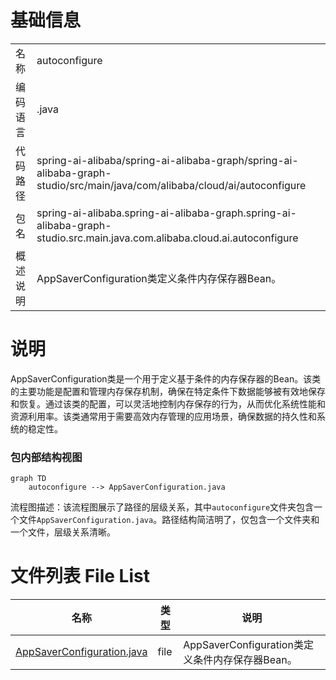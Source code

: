 # 基础信息

|      |      |
|------|------|
| 名称 | autoconfigure |
| 编码语言 | .java |
| 代码路径 | spring-ai-alibaba/spring-ai-alibaba-graph/spring-ai-alibaba-graph-studio/src/main/java/com/alibaba/cloud/ai/autoconfigure |
| 包名 | spring-ai-alibaba.spring-ai-alibaba-graph.spring-ai-alibaba-graph-studio.src.main.java.com.alibaba.cloud.ai.autoconfigure |
| 概述说明 | AppSaverConfiguration类定义条件内存保存器Bean。 |

# 说明

AppSaverConfiguration类是一个用于定义基于条件的内存保存器的Bean。该类的主要功能是配置和管理内存保存机制，确保在特定条件下数据能够被有效地保存和恢复。通过该类的配置，可以灵活地控制内存保存的行为，从而优化系统性能和资源利用率。该类通常用于需要高效内存管理的应用场景，确保数据的持久性和系统的稳定性。


### 包内部结构视图

```mermaid
graph TD
    autoconfigure --> AppSaverConfiguration.java
```

流程图描述：该流程图展示了路径的层级关系，其中`autoconfigure`文件夹包含一个文件`AppSaverConfiguration.java`。路径结构简洁明了，仅包含一个文件夹和一个文件，层级关系清晰。

# 文件列表 File List

| 名称   | 类型  | 说明 |
|-------|------|-------------|
| [AppSaverConfiguration.java](AppSaverConfiguration.md) | file | AppSaverConfiguration类定义条件内存保存器Bean。 |


